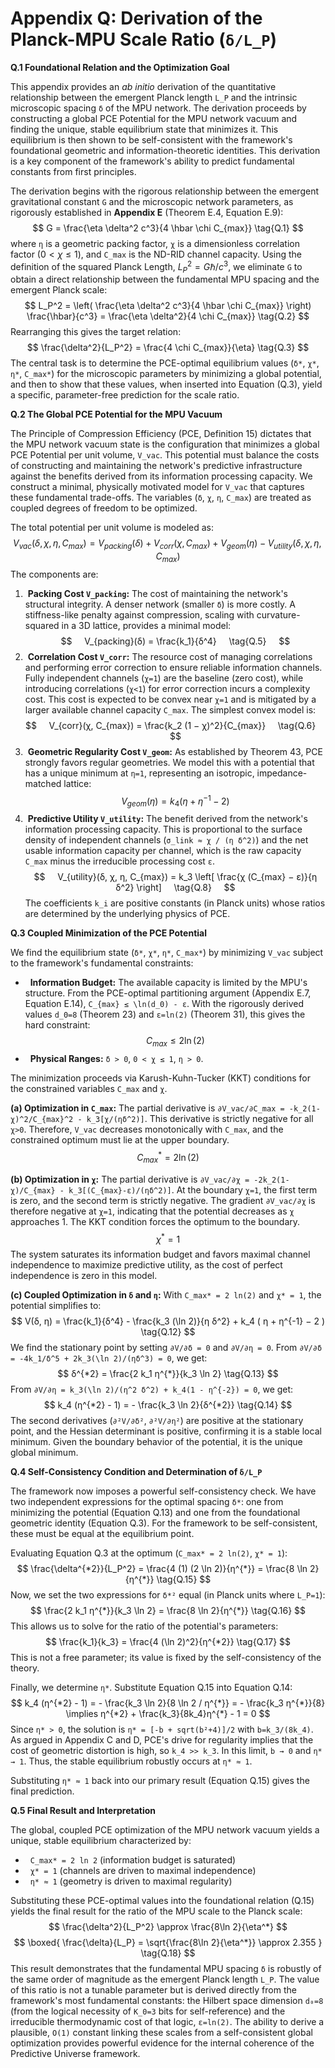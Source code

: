 # Appendix Q: Derivation of the Planck-MPU Scale Ratio (`δ/L_P`)

**Q.1 Foundational Relation and the Optimization Goal**

This appendix provides an *ab initio* derivation of the quantitative relationship between the emergent Planck length `L_P` and the intrinsic microscopic spacing `δ` of the MPU network. The derivation proceeds by constructing a global PCE Potential for the MPU network vacuum and finding the unique, stable equilibrium state that minimizes it. This equilibrium is then shown to be self-consistent with the framework's foundational geometric and information-theoretic identities. This derivation is a key component of the framework's ability to predict fundamental constants from first principles.

The derivation begins with the rigorous relationship between the emergent gravitational constant `G` and the microscopic network parameters, as rigorously established in **Appendix E** (Theorem E.4, Equation E.9):
$$
G = \frac{\eta \delta^2 c^3}{4 \hbar \chi C_{max}}
\tag{Q.1}
$$
where `η` is a geometric packing factor, `χ` is a dimensionless correlation factor ($0 < \chi \le 1$), and `C_max` is the ND-RID channel capacity. Using the definition of the squared Planck Length, $L_P^2 = G\hbar/c^3$, we eliminate `G` to obtain a direct relationship between the fundamental MPU spacing and the emergent Planck scale:
$$
L_P^2 = \left( \frac{\eta \delta^2 c^3}{4 \hbar \chi C_{max}} \right) \frac{\hbar}{c^3} = \frac{\eta \delta^2}{4 \chi C_{max}}
\tag{Q.2}
$$
Rearranging this gives the target relation:
$$
\frac{\delta^2}{L_P^2} = \frac{4 \chi C_{max}}{\eta}
\tag{Q.3}
$$
The central task is to determine the PCE-optimal equilibrium values (`δ*`, `χ*`, `η*`, `C_max*`) for the microscopic parameters by minimizing a global potential, and then to show that these values, when inserted into Equation (Q.3), yield a specific, parameter-free prediction for the scale ratio.

**Q.2 The Global PCE Potential for the MPU Vacuum**

The Principle of Compression Efficiency (PCE, Definition 15) dictates that the MPU network vacuum state is the configuration that minimizes a global PCE Potential per unit volume, `V_vac`. This potential must balance the costs of constructing and maintaining the network's predictive infrastructure against the benefits derived from its information processing capacity. We construct a minimal, physically motivated model for `V_vac` that captures these fundamental trade-offs. The variables (`δ`, `χ`, `η`, `C_max`) are treated as coupled degrees of freedom to be optimized.

The total potential per unit volume is modeled as:
$$
V_{vac}(δ, χ, η, C_{max}) = V_{packing}(δ) + V_{corr}(χ, C_{max}) + V_{geom}(η) - V_{utility}(δ, χ, η, C_{max})
\tag{Q.4}
$$
The components are:

1.  **Packing Cost `V_packing`:** The cost of maintaining the network's structural integrity. A denser network (smaller `δ`) is more costly. A stiffness-like penalty against compression, scaling with curvature-squared in a 3D lattice, provides a minimal model:
$$
    V_{packing}(δ) = \frac{k_1}{δ^4}
    \tag{Q.5}
    $$
2.  **Correlation Cost `V_corr`:** The resource cost of managing correlations and performing error correction to ensure reliable information channels. Fully independent channels (`χ=1`) are the baseline (zero cost), while introducing correlations (`χ<1`) for error correction incurs a complexity cost. This cost is expected to be convex near `χ=1` and is mitigated by a larger available channel capacity `C_max`. The simplest convex model is:
$$
    V_{corr}(χ, C_{max}) = \frac{k_2 (1 − χ)^2}{C_{max}}
    \tag{Q.6}
    $$
3.  **Geometric Regularity Cost `V_geom`:** As established by Theorem 43, PCE strongly favors regular geometries. We model this with a potential that has a unique minimum at `η=1`, representing an isotropic, impedance-matched lattice:
$$
    V_{geom}(η) = k_4 ( η + η^{-1} − 2 )
    \tag{Q.7}
    $$
4.  **Predictive Utility `V_utility`:** The benefit derived from the network's information processing capacity. This is proportional to the surface density of independent channels (`σ_link ≈ χ / (η δ^2)`) and the net usable information capacity per channel, which is the raw capacity `C_max` minus the irreducible processing cost `ε`.
$$
    V_{utility}(δ, χ, η, C_{max}) = k_3 \left[ \frac{χ (C_{max} − ε)}{η δ^2} \right]
    \tag{Q.8}
    $$
The coefficients `k_i` are positive constants (in Planck units) whose ratios are determined by the underlying physics of PCE.

**Q.3 Coupled Minimization of the PCE Potential**

We find the equilibrium state (`δ*`, `χ*`, `η*`, `C_max*`) by minimizing `V_vac` subject to the framework's fundamental constraints:
*   **Information Budget:** The available capacity is limited by the MPU's structure. From the PCE-optimal partitioning argument (Appendix E.7, Equation E.14), `C_{max} ≤ \ln(d_0) - ε`. With the rigorously derived values `d_0=8` (Theorem 23) and `ε=ln(2)` (Theorem 31), this gives the hard constraint:
$$
    C_{max} ≤ 2 \ln(2)
    \tag{Q.9}
    $$
*   **Physical Ranges:** `δ > 0`, `0 < χ ≤ 1`, `η > 0`.

The minimization proceeds via Karush-Kuhn-Tucker (KKT) conditions for the constrained variables `C_max` and `χ`.

**(a) Optimization in `C_max`:**
The partial derivative is `∂V_vac/∂C_max = -k_2(1-χ)^2/C_{max}^2 - k_3[χ/(ηδ^2)]`. This derivative is strictly negative for all `χ>0`. Therefore, `V_vac` decreases monotonically with `C_max`, and the constrained optimum must lie at the upper boundary.
$$
C_{max}^{*} = 2 \ln(2)
\tag{Q.10}
$$

**(b) Optimization in `χ`:**
The partial derivative is `∂V_vac/∂χ = -2k_2(1-χ)/C_{max} - k_3[(C_{max}-ε)/(ηδ^2)]`. At the boundary `χ=1`, the first term is zero, and the second term is strictly negative. The gradient `∂V_vac/∂χ` is therefore negative at `χ=1`, indicating that the potential decreases as `χ` approaches 1. The KKT condition forces the optimum to the boundary.
$$
χ^{*} = 1
\tag{Q.11}
$$
The system saturates its information budget and favors maximal channel independence to maximize predictive utility, as the cost of perfect independence is zero in this model.

**(c) Coupled Optimization in `δ` and `η`:**
With `C_max* = 2 ln(2)` and `χ* = 1`, the potential simplifies to:
$$
V(δ, η) = \frac{k_1}{δ^4} - \frac{k_3 (\ln 2)}{η δ^2} + k_4 ( η + η^{-1} − 2 )
\tag{Q.12}
$$
We find the stationary point by setting `∂V/∂δ = 0` and `∂V/∂η = 0`.
From `∂V/∂δ = -4k_1/δ^5 + 2k_3(\ln 2)/(ηδ^3) = 0`, we get:
$$
δ^{*2} = \frac{2 k_1 η^{*}}{k_3 \ln 2}
\tag{Q.13}
$$
From `∂V/∂η = k_3(\ln 2)/(η^2 δ^2) + k_4(1 - η^{-2}) = 0`, we get:
$$
k_4 (η^{*2} - 1) = - \frac{k_3 \ln 2}{δ^{*2}}
\tag{Q.14}
$$
The second derivatives (`∂²V/∂δ²`, `∂²V/∂η²`) are positive at the stationary point, and the Hessian determinant is positive, confirming it is a stable local minimum. Given the boundary behavior of the potential, it is the unique global minimum.

**Q.4 Self-Consistency Condition and Determination of `δ/L_P`**

The framework now imposes a powerful self-consistency check. We have two independent expressions for the optimal spacing `δ*`: one from minimizing the potential (Equation Q.13) and one from the foundational geometric identity (Equation Q.3). For the framework to be self-consistent, these must be equal at the equilibrium point.

Evaluating Equation Q.3 at the optimum (`C_max* = 2 ln(2)`, `χ* = 1`):
$$
\frac{\delta^{*2}}{L_P^2} = \frac{4 (1) (2 \ln 2)}{η^{*}} = \frac{8 \ln 2}{η^{*}}
\tag{Q.15}
$$
Now, we set the two expressions for `δ*²` equal (in Planck units where `L_P=1`):
$$
\frac{2 k_1 η^{*}}{k_3 \ln 2} = \frac{8 \ln 2}{η^{*}}
\tag{Q.16}
$$
This allows us to solve for the ratio of the potential's parameters:
$$
\frac{k_1}{k_3} = \frac{4 (\ln 2)^2}{η^{*2}}
\tag{Q.17}
$$
This is not a free parameter; its value is fixed by the self-consistency of the theory.

Finally, we determine `η*`. Substitute Equation Q.15 into Equation Q.14:
$$
k_4 (η^{*2} - 1) = - \frac{k_3 \ln 2}{8 \ln 2 / η^{*}} = - \frac{k_3 η^{*}}{8} \implies η^{*2} + \frac{k_3}{8k_4}η^{*} - 1 = 0
$$
Since `η* > 0`, the solution is `η* = [-b + sqrt(b²+4)]/2` with `b=k_3/(8k_4)`. As argued in Appendix C and D, PCE's drive for regularity implies that the cost of geometric distortion is high, so `k_4 >> k_3`. In this limit, `b → 0` and `η* → 1`. Thus, the stable equilibrium robustly occurs at `η* ≈ 1`.

Substituting `η* ≈ 1` back into our primary result (Equation Q.15) gives the final prediction.

**Q.5 Final Result and Interpretation**

The global, coupled PCE optimization of the MPU network vacuum yields a unique, stable equilibrium characterized by:
*   `C_max* = 2 ln 2` (information budget is saturated)
*   `χ* = 1` (channels are driven to maximal independence)
*   `η* ≈ 1` (geometry is driven to maximal regularity)

Substituting these PCE-optimal values into the foundational relation (Q.15) yields the final result for the ratio of the MPU scale to the Planck scale:
$$
\frac{\delta^2}{L_P^2} \approx \frac{8\ln 2}{\eta^*}
$$
$$
\boxed{
\frac{\delta}{L_P} = \sqrt{\frac{8\ln 2}{\eta^*}} \approx 2.355
}
\tag{Q.18}
$$
This result demonstrates that the fundamental MPU spacing `δ` is robustly of the same order of magnitude as the emergent Planck length `L_P`. The value of this ratio is not a tunable parameter but is derived directly from the framework's most fundamental constants: the Hilbert space dimension `d₀=8` (from the logical necessity of `K_0=3` bits for self-reference) and the irreducible thermodynamic cost of that logic, `ε=ln(2)`. The ability to derive a plausible, `O(1)` constant linking these scales from a self-consistent global optimization provides powerful evidence for the internal coherence of the Predictive Universe framework.



